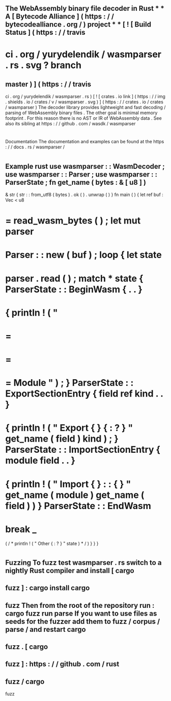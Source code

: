 #
The
WebAssembly
binary
file
decoder
in
Rust
*
*
A
[
Bytecode
Alliance
]
(
https
:
/
/
bytecodealliance
.
org
/
)
project
*
*
[
!
[
Build
Status
]
(
https
:
/
/
travis
-
ci
.
org
/
yurydelendik
/
wasmparser
.
rs
.
svg
?
branch
=
master
)
]
(
https
:
/
/
travis
-
ci
.
org
/
yurydelendik
/
wasmparser
.
rs
)
[
!
[
crates
.
io
link
]
(
https
:
/
/
img
.
shields
.
io
/
crates
/
v
/
wasmparser
.
svg
)
]
(
https
:
/
/
crates
.
io
/
crates
/
wasmparser
)
The
decoder
library
provides
lightweight
and
fast
decoding
/
parsing
of
WebAssembly
binary
files
.
The
other
goal
is
minimal
memory
footprint
.
For
this
reason
there
is
no
AST
or
IR
of
WebAssembly
data
.
See
also
its
sibling
at
https
:
/
/
github
.
com
/
wasdk
/
wasmparser
#
#
Documentation
The
documentation
and
examples
can
be
found
at
the
https
:
/
/
docs
.
rs
/
wasmparser
/
#
#
Example
rust
use
wasmparser
:
:
WasmDecoder
;
use
wasmparser
:
:
Parser
;
use
wasmparser
:
:
ParserState
;
fn
get_name
(
bytes
:
&
[
u8
]
)
-
>
&
str
{
str
:
:
from_utf8
(
bytes
)
.
ok
(
)
.
unwrap
(
)
}
fn
main
(
)
{
let
ref
buf
:
Vec
<
u8
>
=
read_wasm_bytes
(
)
;
let
mut
parser
=
Parser
:
:
new
(
buf
)
;
loop
{
let
state
=
parser
.
read
(
)
;
match
*
state
{
ParserState
:
:
BeginWasm
{
.
.
}
=
>
{
println
!
(
"
=
=
=
=
=
=
Module
"
)
;
}
ParserState
:
:
ExportSectionEntry
{
field
ref
kind
.
.
}
=
>
{
println
!
(
"
Export
{
}
{
:
?
}
"
get_name
(
field
)
kind
)
;
}
ParserState
:
:
ImportSectionEntry
{
module
field
.
.
}
=
>
{
println
!
(
"
Import
{
}
:
:
{
}
"
get_name
(
module
)
get_name
(
field
)
)
}
ParserState
:
:
EndWasm
=
>
break
_
=
>
(
/
*
println
!
(
"
Other
{
:
?
}
"
state
)
*
/
)
}
}
}
#
#
Fuzzing
To
fuzz
test
wasmparser
.
rs
switch
to
a
nightly
Rust
compiler
and
install
[
cargo
-
fuzz
]
:
cargo
install
cargo
-
fuzz
Then
from
the
root
of
the
repository
run
:
cargo
fuzz
run
parse
If
you
want
to
use
files
as
seeds
for
the
fuzzer
add
them
to
fuzz
/
corpus
/
parse
/
and
restart
cargo
-
fuzz
.
[
cargo
-
fuzz
]
:
https
:
/
/
github
.
com
/
rust
-
fuzz
/
cargo
-
fuzz
